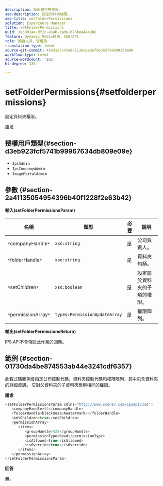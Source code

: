 ```yaml
---
description: 設定資料夾權限。
seo-description: 設定資料夾權限。
seo-title: setFolderPermissions
solution: Experience Manager
title: setFolderPermissions
uuid: 3a33034e-df2c-48ab-8ade-b76bea444388
feature: Dynamic Media經典，SDK/API
role: 開發人員、管理員
translation-type: tm+mt
source-git-commit: 469d1a5c43a972116a8a2efb0de5708800130a99
workflow-type: tm+mt
source-wordcount: '102'
ht-degree: 13%

---
```



# setFolderPermissions{#setfolderpermissions}

設定資料夾權限。

語法

## 授權用戶類型{#section-d3eb923fcf5741b99967634db809e09e}

* `IpsAdmin`
* `IpsCompanyAdmin`
* `ImagePortalAdmin`

## 參數 {#section-2a41135054954396b40f1228f2e63b42}

**輸入(setFolderPermissionsParam)**

| 名稱 | 類型 | 必要 | 說明 |
|---|---|---|---|
| `*`companyHandle`*` | `xsd:string` | 是 | 公司負責人。 |
| `*`folderHandle`*` | `xsd:string` | 是 | 資料夾句柄。 |
| `*`setChildren`*` | `xsd:boolean` | 是 | 設定屬於資料夾的子項的權限。 |
| `*`permissionArray`*` | `types:PermissionUpdateArray` | 是 | 權限陣列。 |

**輸出(setFolderPermissionsReturn)**

IPS API不會傳回此作業的回應。

## 範例 {#section-01730da4be874553ab44e3241cdf6357}

此程式碼範例會指定公司控制代碼、資料夾控制代碼和權限陣列，其中包含資料夾的詳細資訊。 它對父資料夾的子資料夾應用相同的權限。

**請求**

```java
<setFolderPermissionsParam xmlns="http://www.scene7.com/IpsApi/xsd">
   <companyHandle>64</companyHandle>
   <folderHandle>blackmesa/Awatermark/</folderHandle>
   <setChildren>true</setChildren>
   <permissionArray>
      <items>
         <groupHandle>521</groupHandle>
         <permissionType>Read</permissionType>
         <isAllowed>true</isAllowed>
         <isOverride>true</isOverride>
      </items>
   </permissionArray>
</setFolderPermissionsParam>
```

**回答**

無。
